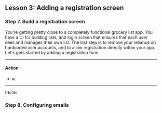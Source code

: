 ## Lesson 3: Adding a registration screen

### Step 7. Build a registration screen

You're getting pretty close to a completely functional grocery list app. You have a UI for building lists, and login screen that ensures that each user sees and manages their own list. The last step is to remove your reliance on hardcoded user accounts, and to allow registration directly within your app. Let's gets started by adding a registration form.

<hr data-action="start" />

#### Action

* **a**. 

<hr data-action="end" />

fdsfds

### Step 8. Configuring emails